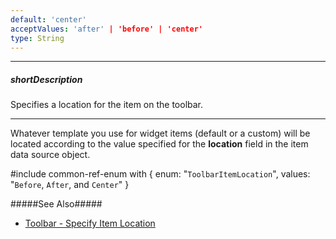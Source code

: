 ```yaml
---
default: 'center'
acceptValues: 'after' | 'before' | 'center'
type: String
---
```

---
##### shortDescription
Specifies a location for the item on the toolbar.

---
Whatever template you use for widget items (default or a custom) will be located according to the value specified for the **location** field in the item data source object.

#include common-ref-enum with {
    enum: "`ToolbarItemLocation`",
    values: "`Before`, `After`, and `Center`"
}

#####See Also#####
- [Toolbar - Specify Item Location](/concepts/05%20Widgets/Toolbar/10%20Specify%20Item%20Location.md '/Documentation/Guide/Widgets/Toolbar/Specify_Item_Location/')